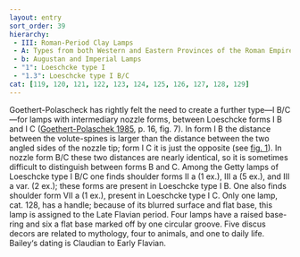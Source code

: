 ```yaml
---
layout: entry
sort_order: 39
hierarchy:
 - III: Roman-Period Clay Lamps
 - A: Types from both Western and Eastern Provinces of the Roman Empire
 - b: Augustan and Imperial Lamps
 - "1": Loeschcke type I
 - "1.3": Loeschcke type I B/C
cat: [119, 120, 121, 122, 123, 124, 125, 126, 127, 128, 129]
---
```


Goethert-Polascheck has rightly felt the need to create a further type—I B/C—for lamps with intermediary nozzle forms, between Loeschcke forms I B and I C (<a href='../../bibliography/#goethert-polaschek-1985'>Goethert-Polaschek 1985</a>, p. 16, fig. 7). In form I B the distance between the volute-spines is larger than the distance between the two angled sides of the nozzle tip; form I C it is just the opposite (see [fig. 1](fig.-1)). In nozzle form B/C these two distances are nearly identical, so it is sometimes difficult to distinguish between forms B and C. Among the Getty lamps of Loeschcke type I B/C one finds shoulder forms II a (1 ex.), III a (5 ex.), and III a var. (2 ex.); these forms are present in Loeschcke type I B. One also finds shoulder form VII a (1 ex.), present in Loeschcke type I C. Only one lamp, cat. 128, has a handle; because of its blurred surface and flat base, this lamp is assigned to the Late Flavian period. Four lamps have a raised base-ring and six a flat base marked off by one circular groove. Five discus decors are related to mythology, four to animals, and one to daily life. Bailey‘s dating is Claudian to Early Flavian.
